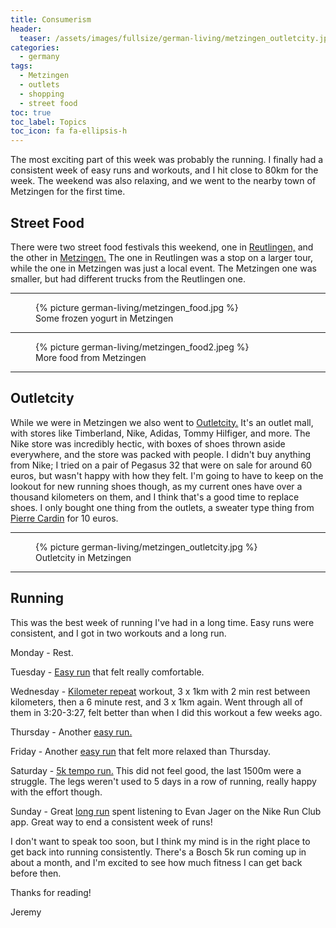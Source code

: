 ```yaml
---
title: Consumerism
header:
  teaser: /assets/images/fullsize/german-living/metzingen_outletcity.jpg
categories:
  - germany
tags:
  - Metzingen
  - outlets
  - shopping
  - street food
toc: true
toc_label: Topics
toc_icon: fa fa-ellipsis-h
---
```


The most exciting part of this week was probably the running. I finally had a consistent week of easy runs and workouts, and I hit close to 80km for the week. The weekend was also relaxing, and we went to the nearby town of Metzingen for the first time.

## Street Food

There were two street food festivals this weekend, one in [Reutlingen,](http://streetfood-tour.de/) and the other in [Metzingen.](https://www.facebook.com/amiterrano/) The one in Reutlingen was a stop on a larger tour, while the one in Metzingen was just a local event. The Metzingen one was smaller, but had different trucks from the Reutlingen one.

***

<figure class="align-center">
  {% picture german-living/metzingen_food.jpg %}
  <figcaption>Some frozen yogurt in Metzingen</figcaption>
</figure>

***

<figure class="align-center">
  {% picture german-living/metzingen_food2.jpeg %}
  <figcaption>More food from Metzingen</figcaption>
</figure>

***

## Outletcity

While we were in Metzingen we also went to [Outletcity.](https://www.outletcity.com/en/metzingen/) It's an outlet mall, with stores like Timberland, Nike, Adidas, Tommy Hilfiger, and more. The Nike store was incredibly hectic, with boxes of shoes thrown aside everywhere, and the store was packed with people. I didn't buy anything from Nike; I tried on a pair of Pegasus 32 that were on sale for around 60 euros, but wasn't happy with how they felt. I'm going to have to keep on the lookout for new running shoes though, as my current ones have over a thousand kilometers on them, and I think that's a good time to replace shoes. I only bought one thing from the outlets, a sweater type thing from [Pierre Cardin](https://pierrecardin.com/en/) for 10 euros.

***

<figure class="align-center">
  {% picture german-living/metzingen_outletcity.jpg %}
  <figcaption>Outletcity in Metzingen</figcaption>
</figure>

***

## Running

This was the best week of running I've had in a long time. Easy runs were consistent, and I got in two workouts and a long run.

Monday - Rest.

Tuesday - [Easy run](https://www.strava.com/activities/1500832145) that felt really comfortable.

Wednesday - [Kilometer repeat](https://www.strava.com/activities/1502861623) workout, 3 x 1km with 2 min rest between kilometers, then a 6 minute rest, and 3 x 1km again. Went through all of them in 3:20-3:27, felt better than when I did this workout a few weeks ago.

Thursday - Another [easy run.](https://www.strava.com/activities/1504693813)

Friday - Another [easy run](https://www.strava.com/activities/1506422135) that felt more relaxed than Thursday.

Saturday - [5k tempo run.](https://www.strava.com/activities/1507349215) This did not feel good, the last 1500m were a struggle. The legs weren't used to 5 days in a row of running, really happy with the effort though.

Sunday - Great [long run](https://www.strava.com/activities/1509915427) spent listening to Evan Jager on the Nike Run Club app. Great way to end a consistent week of runs!

I don't want to speak too soon, but I think my mind is in the right place to get back into running consistently. There's a Bosch 5k run coming up in about a month, and I'm excited to see how much fitness I can get back before then.

Thanks for reading!

Jeremy
